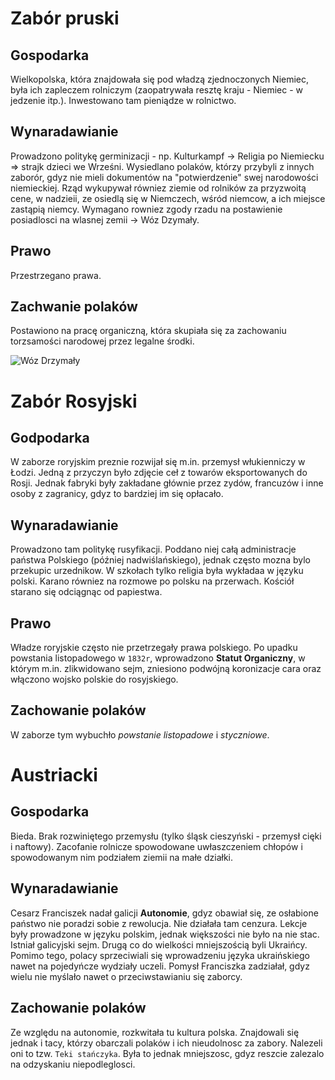 # Zabór pruski
## Gospodarka
Wielkopolska, która znajdowała się pod władzą zjednoczonych Niemiec, była ich zapleczem rolniczym (zaopatrywała resztę kraju - Niemiec - w jedzenie itp.). 
Inwestowano tam pieniądze w rolnictwo.
## Wynaradawianie 
Prowadzono politykę germinizacji - np. Kulturkampf -> Religia po Niemiecku => strajk dzieci we Wrześni. 
Wysiedlano polaków, którzy przybyli z innych zaborór, gdyz nie mieli dokumentów na "potwierdzenie" swej narodowości niemieckiej. Rząd wykupywał równiez ziemie od rolników za przyzwoitą cene, w nadzieii, ze osiedlą się w Niemczech, wśród niemcow, a ich miejsce zastąpią niemcy. Wymagano rowniez zgody rzadu na postawienie posiadlosci na wlasnej zemii -> Wóz Dzymały. 
## Prawo
Przestrzegano prawa.
## Zachwanie polaków
Postawiono na pracę organiczną, która skupiała się za zachowaniu torzsamości narodowej przez legalne środki.

![Wóz Drzymały](https://upload.wikimedia.org/wikipedia/commons/thumb/e/e9/Drzymala.jpg/480px-Drzymala.jpg)

# Zabór Rosyjski
## Godpodarka
W zaborze roryjskim preznie rozwijał się m.in. przemysł włukienniczy w Łodzi. Jedną z przyczyn było zdjęcie ceł z towarów eksportowanych do Rosji. Jednak fabryki były zakładane głównie przez zydów, francuzów i inne osoby z zagranicy, gdyz to bardziej im się opłacało.
## Wynaradawianie
Prowadzono tam politykę rusyfikacji. Poddano niej całą administracje państwa Polskiego (później nadwiślańskiego), jednak często mozna bylo przekupic urzednikow. W szkołach tylko religia była wykładaa w języku polski. Karano równiez na rozmowe po polsku na przerwach. Kościół starano się odciągnąc od papiestwa.  
## Prawo
Władze roryjskie często nie przetrzegały prawa polskiego. Po upadku powstania listopadowego w `1832r`, wprowadzono **Statut Organiczny**, w którym m.in. zlikwidowano sejm, zniesiono podwójną koronizacje cara oraz włączono wojsko polskie do rosyjskiego.
## Zachowanie polaków
W zaborze tym wybuchło *powstanie listopadowe* i *styczniowe*.

# Austriacki
## Gospodarka
Bieda. Brak rozwiniętego przemysłu (tylko śląsk cieszyński - przemysł cięki i naftowy). Zacofanie rolnicze spowodowane uwłaszczeniem chłopów i spowodowanym nim podziałem ziemii na małe działki.
## Wynaradawianie
Cesarz Franciszek nadał galicji **Autonomie**, gdyz obawiał się, ze osłabione państwo nie poradzi sobie z rewolucja. Nie działała tam cenzura. Lekcje były prowadzone w języku polskim, jednak większości nie było na nie stac. Istniał galicyjski sejm. Drugą co do wielkości mniejszością byli Ukraińcy. Pomimo tego, polacy sprzeciwiali się wprowadzeniu języka ukraińskiego nawet na pojedyńcze wydziały uczeli. Pomysł Franciszka zadziałał, gdyz wielu nie myślało nawet o przeciwstawianiu się zaborcy.
## Zachowanie polaków
Ze względu na autonomie, rozkwitała tu kultura polska. Znajdowali się jednak i tacy, którzy obarczali polaków i ich nieudolnosc za zabory. Nalezeli oni to tzw. `Teki stańczyka`. Była to jednak mniejszosc, gdyz reszcie zalezalo na odzyskaniu niepodleglosci.